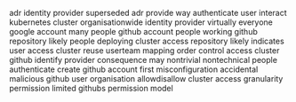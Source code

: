 adr identity provider superseded adr provide way authenticate user interact kubernetes cluster organisationwide identity provider virtually everyone google account many people github account people working github repository likely people deploying cluster access repository likely indicates user access cluster reuse userteam mapping order control access cluster github identify provider consequence may nontrivial nontechnical people authenticate create github account first misconfiguration accidental malicious github user organisation allowdisallow cluster access granularity permission limited githubs permission model